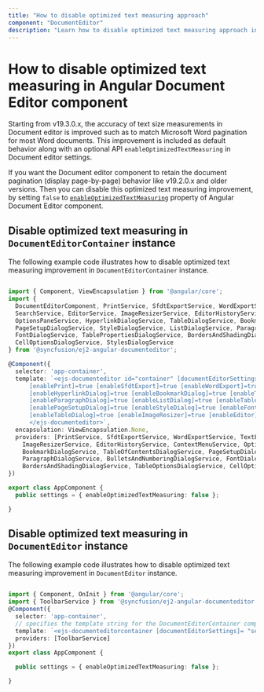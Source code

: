 ```yaml
---
title: "How to disable optimized text measuring approach"
component: "DocumentEditor"
description: "Learn how to disable optimized text measuring approach in Document Editor and retain the document pagination behavior like v19.2.0.x and older versions."
---
```


# How to disable optimized text measuring in Angular Document Editor component

Starting from v19.3.0.x, the accuracy of text size measurements in Document editor is improved such as to match Microsoft Word pagination for most Word documents. This improvement is included as default behavior along with an optional API `enableOptimizedTextMeasuring` in Document editor settings.  

If you want the Document editor component to retain the document pagination (display page-by-page) behavior like v19.2.0.x and older versions. Then you can disable this optimized text measuring improvement, by setting `false` to [`enableOptimizedTextMeasuring`](../../api/document-editor/documentEditorSettingsModel/#enableoptimizedtextmeasuring) property of  Angular Document Editor component.

## Disable optimized text measuring in `DocumentEditorContainer` instance

The following example code illustrates how to disable optimized text measuring improvement in `DocumentEditorContainer` instance.

```typescript

import { Component, ViewEncapsulation } from '@angular/core';
import {
  DocumentEditorComponent, PrintService, SfdtExportService, WordExportService, TextExportService, SelectionService,
  SearchService, EditorService, ImageResizerService, EditorHistoryService, ContextMenuService,
  OptionsPaneService, HyperlinkDialogService, TableDialogService, BookmarkDialogService, TableOfContentsDialogService,
  PageSetupDialogService, StyleDialogService, ListDialogService, ParagraphDialogService, BulletsAndNumberingDialogService,
  FontDialogService, TablePropertiesDialogService, BordersAndShadingDialogService, TableOptionsDialogService,
  CellOptionsDialogService, StylesDialogService
} from '@syncfusion/ej2-angular-documenteditor';

@Component({
  selector: 'app-container',
  template: `<ejs-documenteditor id="container" [documentEditorSettings]= "settings" serviceUrl="https://ej2services.syncfusion.com/production/web-services/api/documenteditor/" height="330px" style="display:block" [isReadOnly]=false [enableSelection]=true
      [enablePrint]=true [enableSfdtExport]=true [enableWordExport]=true [enableOptionsPane]=true [enableContextMenu]=true
      [enableHyperlinkDialog]=true [enableBookmarkDialog]=true [enableTableOfContentsDialog]=true [enableSearch]=true
      [enableParagraphDialog]=true [enableListDialog]=true [enableTablePropertiesDialog]=true [enableBordersAndShadingDialog]=true
      [enablePageSetupDialog]=true [enableStyleDialog]=true [enableFontDialog]=true [enableTableOptionsDialog]=true
      [enableTableDialog]=true [enableImageResizer]=true [enableEditor]=true [enableEditorHistory]=true>
      </ejs-documenteditor>`,
  encapsulation: ViewEncapsulation.None,
  providers: [PrintService, SfdtExportService, WordExportService, TextExportService, SelectionService, SearchService, EditorService,
    ImageResizerService, EditorHistoryService, ContextMenuService, OptionsPaneService, HyperlinkDialogService, TableDialogService,
    BookmarkDialogService, TableOfContentsDialogService, PageSetupDialogService, StyleDialogService, ListDialogService,
    ParagraphDialogService, BulletsAndNumberingDialogService, FontDialogService, TablePropertiesDialogService,
    BordersAndShadingDialogService, TableOptionsDialogService, CellOptionsDialogService, StylesDialogService]
})

export class AppComponent {
  public settings = { enableOptimizedTextMeasuring: false };

}

```

## Disable optimized text measuring in `DocumentEditor` instance

The following example code illustrates how to disable optimized text measuring improvement in `DocumentEditor` instance.

```typescript

import { Component, OnInit } from '@angular/core';
import { ToolbarService } from '@syncfusion/ej2-angular-documenteditor';
@Component({
  selector: 'app-container',
  // specifies the template string for the DocumentEditorContainer component
  template: `<ejs-documenteditorcontainer [documentEditorSettings]= "settings" serviceUrl="https://ej2services.syncfusion.com/production/web-services/api/documenteditor/" height="600px" style="display:block" [enableToolbar]=true> </ejs-documenteditorcontainer>`,
  providers: [ToolbarService]
})
export class AppComponent {

  public settings = { enableOptimizedTextMeasuring: false };

}

```
